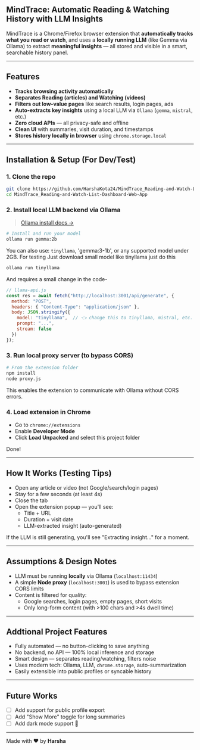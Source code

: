 
## MindTrace: Automatic Reading & Watching History with LLM Insights

MindTrace is a Chrome/Firefox browser extension that **automatically tracks what you read or watch**, and uses a **locally running LLM** (like Gemma via Ollama) to extract **meaningful insights** — all stored and visible in a smart, searchable history panel.

---

##  Features

-  **Tracks browsing activity automatically**
-  **Separates Reading (articles) and Watching (videos)**
-  **Filters out low-value pages** like search results, login pages, ads
-  **Auto-extracts key insights** using a local LLM via `Ollama` (`gemma`, `mistral`, etc.)
-  **Zero cloud APIs** — all privacy-safe and offline
-  **Clean UI** with summaries, visit duration, and timestamps
-  **Stores history locally in browser** using `chrome.storage.local`

---

##  Installation & Setup (For Dev/Test)

### 1. Clone the repo

```bash
git clone https://github.com/HarshaKota24/MindTrace_Reading-and-Watch-List-Dashboard-Web-App.git
cd MindTrace_Reading-and-Watch-List-Dashboard-Web-App
```

### 2. Install local LLM backend via Ollama

> [Ollama install docs →](https://ollama.com)

```bash
# Install and run your model
ollama run gemma:2b
```

You can also use: `tinyllama`, 'gemma:3-1b', or any supported model under 2GB.
For testing Just download small model like tinyllama
just do this
```bash
ollama run tinyllama
```
And requires a small change in the code-
```js
// llama-api.js
const res = await fetch("http://localhost:3001/api/generate", {
  method: "POST",
  headers: { "Content-Type": "application/json" },
  body: JSON.stringify({
    model: "tinyllama",  // 👈 change this to tinyllama, mistral, etc.
    prompt: "...",
    stream: false
  })
});
```

### 3. Run local proxy server (to bypass CORS)

```bash
# From the extension folder
npm install
node proxy.js
```

This enables the extension to communicate with Ollama without CORS errors.

### 4. Load extension in Chrome

- Go to `chrome://extensions`
- Enable **Developer Mode**
- Click **Load Unpacked** and select this project folder

Done!

---

##  How It Works (Testing Tips)

- Open any article or video (not Google/search/login pages)
- Stay for a few seconds (at least 4s)
- Close the tab
- Open the extension popup — you'll see:
  - Title + URL  
  - Duration + visit date  
  -  LLM-extracted insight (auto-generated)

If the LLM is still generating, you'll see "Extracting insight…" for a moment.

---

##  Assumptions & Design Notes

- LLM must be running **locally** via Ollama (`localhost:11434`)
- A simple **Node proxy** (`localhost:3001`) is used to bypass extension CORS limits
- Content is filtered for quality:
  -  Google searches, login pages, empty pages, short visits
  -  Only long-form content (with >100 chars and >4s dwell time)

---

##   Addtional Project Features

-  Fully automated — no button-clicking to save anything
-  No backend, no API — 100% local inference and storage
-  Smart design — separates reading/watching, filters noise
-  Uses modern tech: Ollama, LLM, `chrome.storage`, auto-summarization
-  Easily extensible into public profiles or syncable history

---

## Future Works

- [ ] Add support for public profile export
- [ ] Add "Show More" toggle for long summaries
- [ ] Add dark mode support 🌙

---

Made with ❤️ by **Harsha**
